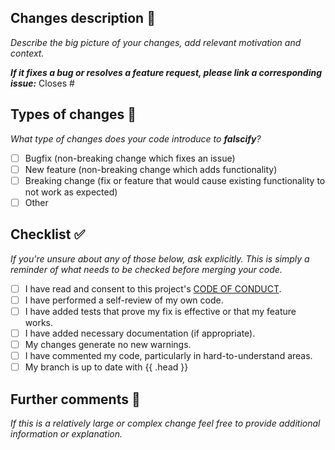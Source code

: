 ## Changes description 🔖

*Describe the big picture of your changes, add relevant motivation and context.*

***If it fixes a bug or resolves a feature request, please link a corresponding issue:***
Closes #

## Types of changes 🔧

*What type of changes does your code introduce to **falscify**?*

- [ ] Bugfix (non-breaking change which fixes an issue)
- [ ] New feature (non-breaking change which adds functionality)
- [ ] Breaking change (fix or feature that would cause existing functionality to not work as expected)
- [ ] Other

## Checklist ✅

*If you're unsure about any of those below, ask explicitly.
This is simply a reminder of what needs to be checked before merging your code.*

- [ ] I have read and consent to this project's [CODE OF CONDUCT](https://github.com/f1lem0n/falscify/blob/main/CODE_OF_CONDUCT.md).
- [ ] I have performed a self-review of my own code.
- [ ] I have added tests that prove my fix is effective or that my feature works.
- [ ] I have added necessary documentation (if appropriate).
- [ ] My changes generate no new warnings.
- [ ] I have commented my code, particularly in hard-to-understand areas.
- [ ] My branch is up to date with {{ .head }}

## Further comments 🧠

*If this is a relatively large or complex change feel free to provide additional information or explanation.*
